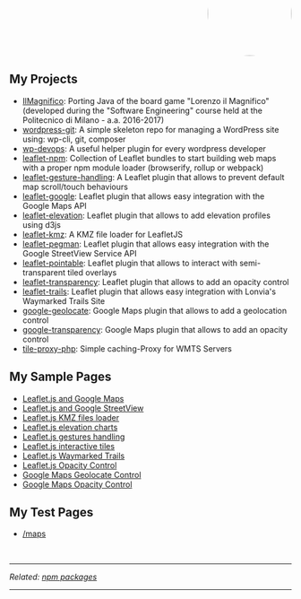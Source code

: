 <p align="right" style="margin-top: -70px; text-align: right;">
  <a href="https://github.com/Raruto">
    <img style="border-radius:50%;" src="https://avatars.githubusercontent.com/u/9614886?s=400" height="150" />
  </a>
</p>
<p align="center" style="display:none;">
  <a href="https://raruto.github.io/">View at raruto.github.io</a>
 </p>

## My Projects
- [IlMagnifico](https://raruto.github.io/IlMagnifico): Porting Java of the board game "Lorenzo il Magnifico" (developed during the "Software Engineering" course held at the Politecnico di Milano - a.a. 2016-2017)
- [wordpress-git](https://raruto.github.io/wordpress-git): A simple skeleton repo for managing a WordPress site using: wp-cli, git, composer
- [wp-devops](https://raruto.github.io/wp-devops): A useful helper plugin for every wordpress developer
- [leaflet-npm](https://raruto.github.io/leaflet-npm): Collection of Leaflet bundles to start building web maps with a proper npm module loader (browserify, rollup or webpack)
- [leaflet-gesture-handling](https://raruto.github.io/leaflet-gesture-handling): A Leaflet plugin that allows to prevent default map scroll/touch behaviours
- [leaflet-google](https://raruto.github.io/leaflet-google): Leaflet plugin that allows easy integration with the Google Maps API
- [leaflet-elevation](https://raruto.github.io/leaflet-elevation): Leaflet plugin that allows to add elevation profiles using d3js
- [leaflet-kmz](https://raruto.github.io/leaflet-kmz): A KMZ file loader for LeafletJS
- [leaflet-pegman](https://raruto.github.io/leaflet-pegman): Leaflet plugin that allows easy integration with the Google StreetView Service API
- [leaflet-pointable](https://raruto.github.io/leaflet-pointable): Leaflet plugin that allows to interact with semi-transparent tiled overlays
- [leaflet-transparency](https://raruto.github.io/leaflet-transparency): Leaflet plugin that allows to add an opacity control
- [leaflet-trails](https://raruto.github.io/leaflet-trails): Leaflet plugin that allows easy integration with Lonvia's Waymarked Trails Site
- [google-geolocate](https://raruto.github.io/google-geolocate): Google Maps plugin that allows to add a geolocation control
- [google-transparency](https://raruto.github.io/google-transparency): Google Maps plugin that allows to add an opacity control
- [tile-proxy-php](https://raruto.github.io/tile-proxy-php): Simple caching-Proxy for WMTS Servers

## My Sample Pages
- [Leaflet.js and Google Maps](/examples/leaflet-google/leaflet-google.html)
- [Leaflet.js and Google StreetView](/examples/leaflet-pegman/leaflet-pegman-lazyLoading.html)
- [Leaflet.js KMZ files loader](/examples/leaflet-kmz/leaflet-kmz.html)
- [Leaflet.js elevation charts](/examples/leaflet-elevation/leaflet-elevation_hoverable-tracks.html)
- [Leaflet.js gestures handling](/examples/leaflet-pointable/leaflet-gesture-handling.html)
- [Leaflet.js interactive tiles](/examples/leaflet-pointable/leaflet-pointable.html)
- [Leaflet.js Waymarked Trails](/examples/leaflet-trails/leaflet-trails.html)
- [Leaflet.js Opacity Control](/examples/leaflet-transparency/leaflet-transparency.html)
- [Google Maps Geolocate Control](/examples/google-geolocate/google-geolocate.html)
- [Google Maps Opacity Control](/examples/google-transparency/google-transparency.html)

## My Test Pages
- [/maps](/maps)

<br>

<hr>
<p><em>Related: <a href="https://www.npmjs.com/~raruto">npm packages</a></em></p>
<hr>
